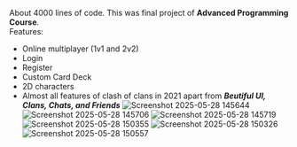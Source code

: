 About 4000 lines of code. This was final project of **Advanced Programming Course**. \
Features: 
- Online multiplayer (1v1 and 2v2)
- Login
- Register
- Custom Card Deck
- 2D characters
- Almost all features of clash of clans in 2021 apart from ***Beutiful UI, Clans, Chats, and Friends***
![Screenshot 2025-05-28 145644](https://github.com/user-attachments/assets/5835b6bf-f4bd-467e-8f08-ca4d79e2733d)
![Screenshot 2025-05-28 145706](https://github.com/user-attachments/assets/b596c549-ea9a-40bf-8e73-9b1fc88e2b41)
![Screenshot 2025-05-28 145719](https://github.com/user-attachments/assets/45baed1f-695f-45dd-b57a-d589373774de)
![Screenshot 2025-05-28 150355](https://github.com/user-attachments/assets/b431a5df-5b01-4a2e-a025-5c3ed10d4527)
![Screenshot 2025-05-28 150326](https://github.com/user-attachments/assets/df9847c6-9347-4ef2-a23f-7b17f092fd46)
![Screenshot 2025-05-28 150557](https://github.com/user-attachments/assets/982adcf3-168a-4280-99dd-2f303ea00bd5)
